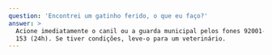 ```yaml
---
question: 'Encontrei um gatinho ferido, o que eu faço?'
answer: >
  Acione imediatamente o canil ou a guarda municipal pelos fones 92001-3395 ou
  153 (24h). Se tiver condições, leve-o para um veterinário.
---
```


